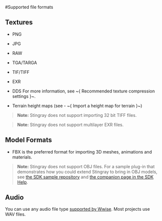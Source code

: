 #Supported file formats

## Textures

- PNG
- JPG
- RAW
- TGA/TARGA
-	TIF/TIFF
-	EXR
- DDS
	For more information, see ~{ Recommended texture compression settings }~.

- Terrain height maps (see - ~{ Import a height map for terrain }~)

> **Note:** Stingray does not support importing 32 bit TIFF files.

>	**Note:** Stingray does not support multilayer EXR files.

## Model Formats

-	FBX is the preferred format for importing 3D meshes, animations and materials.

> **Note:** Stingray does not support OBJ files. For a sample plug-in that demonstrates how you could extend Stingray to bring in OBJ models, see [the SDK sample repository](https://github.com/AutodeskGames/stingray-plugin-api-samples/tree/master/samples/mesh_import) and [the companion page in the SDK Help](http://help.autodesk.com/view/Stingray/ENU/?guid=__sdk_help_extend_editor_plugin_extensions_imports_html).

## Audio

You can use any audio file type [supported by Wwise](https://www.audiokinetic.com/library/edge/?source=Help&id=what_media_files_are_supported). Most projects use WAV files.
